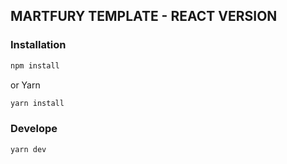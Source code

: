 ## MARTFURY TEMPLATE - REACT VERSION

### Installation
```bash
npm install
```
or Yarn
```bash
yarn install 
```
### Develope
```bash
yarn dev 
```